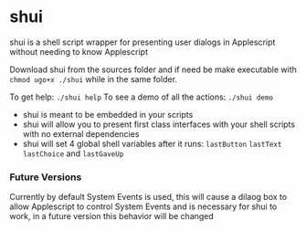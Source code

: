 # shui
shui is a shell script wrapper for presenting user dialogs in Applescript without needing to know Applescript

Download shui from the sources folder and if need be make executable with `chmod ugo+x ./shui` while in the same folder.

To get help: `./shui help`
To see a demo of all the actions: `./shui demo`

* shui is meant to be embedded in your scripts
* shui will allow you to present first class interfaces with your shell scripts with no external dependencies
* shui will set 4 global shell variables after it runs: `lastButton` `lastText` `lastChoice` and `lastGaveUp`

### Future Versions
Currently by default System Events is used, this will cause a dilaog box to allow Applescript to control System Events and is necessary for shui to work, in a future version this behavior will be changed
